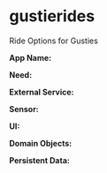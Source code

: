 # gustierides
Ride Options for Gusties

**App Name:**

**Need:**

**External Service:**

**Sensor:**

**UI:**

**Domain Objects:**

**Persistent Data:**

